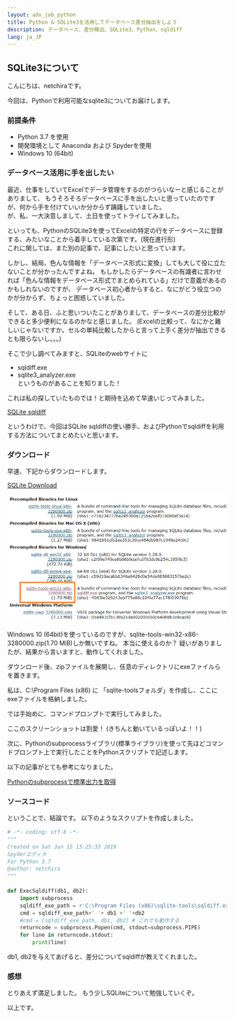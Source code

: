 ```yaml
---
layout: adv_job_python
title: Python & SQLite3を活用してデータベース差分抽出をしよう
description: データベース、差分検出、SQLite3、Python、sqldiff
lang: ja_JP
---
```

## SQLite3について
こんにちは、netchiraです。

今回は、Pythonで利用可能なsqlite3についてお届けします。


### 前提条件
- Python 3.7 を使用
- 開発環境として Anaconda および Spyderを使用
- Windows 10 (64bit)

### データベース活用に手を出したい
最近、仕事をしていてExcelでデータ管理をするのがつらいなーと感じることがありまして、
もうそろそろデータベースに手を出したいと思っていたのですが、何から手を付けていいか分からず躊躇していました。  
が、私、一大決意しまして、土日を使ってトライしてみました。

といっても、PythonのSQLite3を使ってExcelの特定の行をデータベースに登録する、みたいなことから着手している次第です。(現在進行形)  
これに関しては、また別の記事で、記事にしたいと思っています。

しかし、結局、色んな情報を「データベース形式に変換」しても大して役に立たないことが分かったんですよね。
もしかしたらデータベースの有識者に言わせれば「色んな情報をデータベース形式でまとめられている」だけで意義があるのかもしれないのですが、
データベース初心者からすると、なにがどう役立つのかが分からず、ちょっと困惑していました。

そして、ある日、ふと思いついたことがありまして、データベースの差分比較ができると多少便利になるのかなと感じました。
(Excelの比較って、なにかと難しいじゃないですか。セルの単純比較したからと言って上手く差分が抽出できるとも限らないし。。。)

そこで少し調べてみますと、SQLiteのwebサイトに  
- sqldiff.exe
- sqlite3_analyzer.exe  
というものがあることを知りました！

これは私の探していたものでは！と期待を込めて早速いじってみました。

[SQLite sqldiff](https://www.sqlite.org/sqldiff.html)

というわけで、今回はSQLite sqldiffの使い勝手、およびPythonでsqldiffを利用する方法についてまとめたいと思います。


### ダウンロード

早速、下記からダウンロードします。

[SQLite Download](https://www.sqlite.org/download.html)

![Download](../picture/SQLiteDownload.png)

Windows 10 (64bit)を使っているのですが、sqlite-tools-win32-x86-3280000.zip(1.70 MiB)しか無いですね。
本当に使えるのか？ 疑いがありましたが、結果から言いますと、動作してくれました。

ダウンロード後、zipファイルを展開し、任意のディレクトリにexeファイルらを置きます。

私は、C:\Program Files (x86) に 「sqlite-toolsフォルダ」を作成し、ここにexeファイルを格納しました。

では手始めに、コマンドプロンプトで実行してみました。

ここのスクリーンショットは割愛！
(きちんと動いているっぽいよ！！)


次に、Pythonのsubprocessライブラリ(標準ライブラリ)を使って先ほどコマンドプロンプト上で実行したことをPythonスクリプトで記述します。

以下の記事がとても参考になりました。

[Pythonのsubprocessで標準出力を取得](https://blog.imind.jp/entry/2019/02/17/012210)

### ソースコード
ということで、結論です。
以下のようなスクリプトを作成しました。

```InsertPicturesInDocument.py
# -*- coding: utf-8 -*-
"""
Created on Sat Jun 15 13:25:33 2019
Spyderエディタ
For Python 3.7
@author: netchira
"""

def ExecSqldiff(db1, db2):
    import subprocess
    sqldiff_exe_path = r'C:\Program Files (x86)\sqlite-tools\sqldiff.exe'
    cmd = sqldiff_exe_path+' '+ db1 +' '+db2
    #cmd = [sqldiff_exe_path, db1, db2] # これでも動作する
    returncode = subprocess.Popen(cmd, stdout=subprocess.PIPE)
    for line in returncode.stdout:
        print(line)

```

db1, db2を与えてあげると、差分についてsqldiffが教えてくれました。

### 感想
とりあえず満足しました。
もう少しSQLiteについて勉強していくぞ。

以上です。
